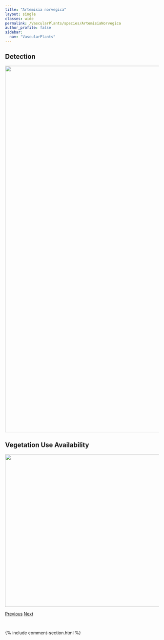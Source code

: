 ```yaml
---
title: "Artemisia norvegica"
layout: single
classes: wide
permalink: /VascularPlants/species/ArtemisiaNorvegica
author_profile: false
sidebar:
  nav: "VascularPlants"
---
```


<h2>Detection</h2>

<a href="https://drive.google.com/uc?export=view&id=1nXiI0jER-h8mKF2S37sE7rKH0tiNrpSw">
<img src="https://drive.google.com/uc?export=view&id=1nXiI0jER-h8mKF2S37sE7rKH0tiNrpSw" height = "1200" width = "800">
</a>


<h2>Vegetation Use Availability</h2>

<a href="https://drive.google.com/uc?export=view&id=19SDxlt8Aey670dZYo9sFfRzp7a_Lk_MI">
<img src="https://drive.google.com/uc?export=view&id=19SDxlt8Aey670dZYo9sFfRzp7a_Lk_MI" height = "500" width = "1000">
</a>


<a href="/DevelopmentWebsite/VascularPlants/species/ArtemisiaLudoviciana" class="pagination--pager" title="Prairie Sagewort">Previous</a> <a href="/DevelopmentWebsite/VascularPlants/species/ArtemisiaSchmidtiana" class="pagination--pager" title="Artemisia schmidtiana">Next</a>

<p>&nbsp;</p>

{% include comment-section.html %}
